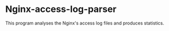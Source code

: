# Nginx-access-log-parser

This program analyses the Nginx's access log files and produces statistics.
